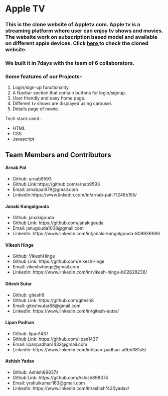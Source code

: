 <html>
<h1>
Apple TV </h1>

<h3>
  This is the clone website of Appletv.com. Apple tv is a streaming platform where user can enjoy tv shows and movies. The website work on subscription based model and available on different apple devices. Click <a href="https://lucent-parfait-62c9f0.netlify.app/"> here </a> to check the cloned website.
</h3>

<h3> We built it in 7days with the team of 6 collaborators.</h3>

<h3> Some features of our Projects-</h3>
<ol>
  <li>Login/sign-up functionality.</li>
  <li>A Navbar section that contain buttons for login/signup.</li>
  <li>User friendly and easy home page.</li>
  <li>Different tv shows are displayed using carousel.</li>
  <li>Details page of movie.</li>
</ol>

<p>Tech stack used :</p>
<ul>
  <li>HTML</li>
  <li>CSS</li>
  <li>Javascript</li>
</ul>

<h2>Team Members and Contributors</h2>

<h4>Arnab Pal</h4>
<ul>
  <li>Github: arnab9593</li>
  <li>Github Link:https://github.com/arnab9593</li>
  <li>Email: arnabpal679@gmail.com</li>
  <li>LinkedIn:https://www.linkedin.com/in/arnab-pal-71248b155/</li>
</ul>
  
<h4>Janaki Kangalgouda </h4>
<ul>
  <li>Github: janakigouda</li>
  <li>Github Link: https://github.com/janakigouda</li>
  <li>Email: janugouda1008@gmail.com</li>
  <li>LinkedIn: https://www.linkedin.com/in/janaki-kangalgouda-809936169/</li>
</ul>

 <h4>Vikesh Hinge</h4>
<ul>
  <li>Github: VikeshHinge </li>
  <li>Github Link: https://github.com/VikeshHinge</li>
  <li>Email: vikeshvhinge@gmail.com</li>
  <li>LinkedIn: https://www.linkedin.com/in/vikesh-hinge-b02828236/</li>
</ul>
  
 <h4>Gitesh Sutar</h4>
<ul>
  <li>Github: gitesh8 </li>
  <li>Github Link: https://github.com/gitesh8</li>
  <li>Email: giteshsutar88@gmail.com</li>
  <li>LinkedIn: https://www.linkedin.com/in/gitesh-sutar/</li>
</ul>
 
 <h4>Lipan Padhan</h4>
<ul>
  <li>Github: lipan1437 </li>
  <li>Github Link: https://github.com/lipan1437</li>
  <li>Email: lipanpadhan1432@gmail.com</li>
  <li>LinkedIn: https://www.linkedin.com/in/lipan-padhan-a0bb381a5/</li>
</ul> 
  
 <h4>Ashish Yadav</h4>
<ul>
  <li>Github: Ashish898374 </li>
  <li>Github Link: https://github.com/Ashish898374</li>
  <li>Email: yrahulkumar163@gmail.com</li>
  <li>LinkedIn: https://www.linkedin.com/in/ashish%20yadav/</li>
</ul>  
